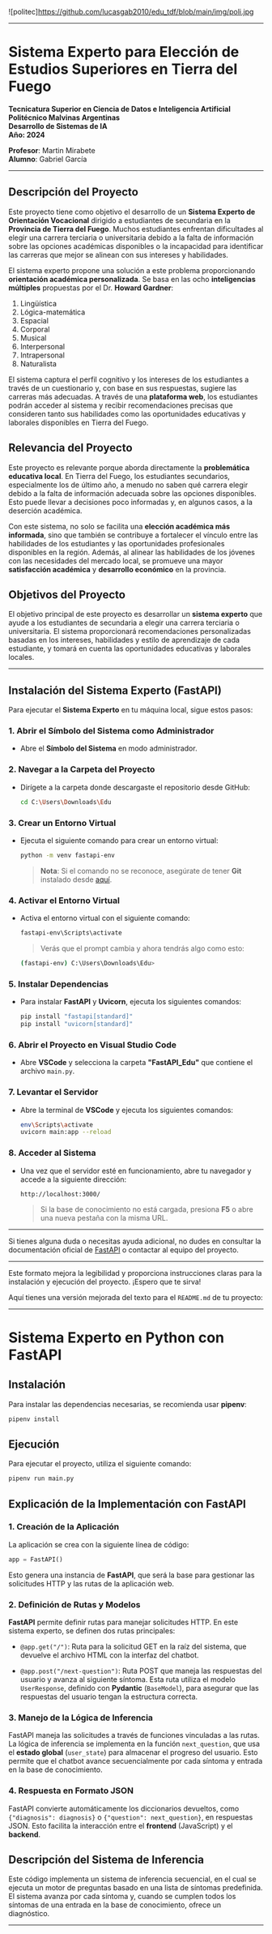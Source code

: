 ![politec]https://github.com/lucasgab2010/edu_tdf/blob/main/img/poli.jpg

---

# Sistema Experto para Elección de Estudios Superiores en Tierra del Fuego

**Tecnicatura Superior en Ciencia de Datos e Inteligencia Artificial**  
**Politécnico Malvinas Argentinas**  
**Desarrollo de Sistemas de IA**  
**Año: 2024**

**Profesor**: Martin Mirabete  
**Alumno**: Gabriel García

---

## Descripción del Proyecto

Este proyecto tiene como objetivo el desarrollo de un **Sistema Experto de Orientación Vocacional** dirigido a estudiantes de secundaria en la **Provincia de Tierra del Fuego**. Muchos estudiantes enfrentan dificultades al elegir una carrera terciaria o universitaria debido a la falta de información sobre las opciones académicas disponibles o la incapacidad para identificar las carreras que mejor se alinean con sus intereses y habilidades.

El sistema experto propone una solución a este problema proporcionando **orientación académica personalizada**. Se basa en las ocho **inteligencias múltiples** propuestas por el Dr. **Howard Gardner**:

1. Lingüística
2. Lógica-matemática
3. Espacial
4. Corporal
5. Musical
6. Interpersonal
7. Intrapersonal
8. Naturalista

El sistema captura el perfil cognitivo y los intereses de los estudiantes a través de un cuestionario y, con base en sus respuestas, sugiere las carreras más adecuadas. A través de una **plataforma web**, los estudiantes podrán acceder al sistema y recibir recomendaciones precisas que consideren tanto sus habilidades como las oportunidades educativas y laborales disponibles en Tierra del Fuego.

## Relevancia del Proyecto

Este proyecto es relevante porque aborda directamente la **problemática educativa local**. En Tierra del Fuego, los estudiantes secundarios, especialmente los de último año, a menudo no saben qué carrera elegir debido a la falta de información adecuada sobre las opciones disponibles. Esto puede llevar a decisiones poco informadas y, en algunos casos, a la deserción académica.

Con este sistema, no solo se facilita una **elección académica más informada**, sino que también se contribuye a fortalecer el vínculo entre las habilidades de los estudiantes y las oportunidades profesionales disponibles en la región. Además, al alinear las habilidades de los jóvenes con las necesidades del mercado local, se promueve una mayor **satisfacción académica** y **desarrollo económico** en la provincia.

## Objetivos del Proyecto

El objetivo principal de este proyecto es desarrollar un **sistema experto** que ayude a los estudiantes de secundaria a elegir una carrera terciaria o universitaria. El sistema proporcionará recomendaciones personalizadas basadas en los intereses, habilidades y estilo de aprendizaje de cada estudiante, y tomará en cuenta las oportunidades educativas y laborales locales.

---

## Instalación del Sistema Experto (FastAPI)

Para ejecutar el **Sistema Experto** en tu máquina local, sigue estos pasos:

### 1. Abrir el Símbolo del Sistema como Administrador
- Abre el **Símbolo del Sistema** en modo administrador.

### 2. Navegar a la Carpeta del Proyecto
- Dirígete a la carpeta donde descargaste el repositorio desde GitHub:

  ```bash
  cd C:\Users\Downloads\Edu
  ```

### 3. Crear un Entorno Virtual
- Ejecuta el siguiente comando para crear un entorno virtual:

  ```bash
  python -m venv fastapi-env
  ```

  > **Nota**: Si el comando no se reconoce, asegúrate de tener **Git** instalado desde [aquí](https://git-scm.com/downloads/win).

### 4. Activar el Entorno Virtual
- Activa el entorno virtual con el siguiente comando:

  ```bash
  fastapi-env\Scripts\activate
  ```

  > Verás que el prompt cambia y ahora tendrás algo como esto:

  ```bash
  (fastapi-env) C:\Users\Downloads\Edu>
  ```

### 5. Instalar Dependencias
- Para instalar **FastAPI** y **Uvicorn**, ejecuta los siguientes comandos:

  ```bash
  pip install "fastapi[standard]"
  pip install "uvicorn[standard]"
  ```

### 6. Abrir el Proyecto en Visual Studio Code
- Abre **VSCode** y selecciona la carpeta **"FastAPI_Edu"** que contiene el archivo `main.py`.

### 7. Levantar el Servidor
- Abre la terminal de **VSCode** y ejecuta los siguientes comandos:

  ```bash
  env\Scripts\activate
  uvicorn main:app --reload
  ```

### 8. Acceder al Sistema
- Una vez que el servidor esté en funcionamiento, abre tu navegador y accede a la siguiente dirección:

  ```
  http://localhost:3000/
  ```

  > Si la base de conocimiento no está cargada, presiona **F5** o abre una nueva pestaña con la misma URL.

---

Si tienes alguna duda o necesitas ayuda adicional, no dudes en consultar la documentación oficial de [FastAPI](https://fastapi.tiangolo.com) o contactar al equipo del proyecto.

---

Este formato mejora la legibilidad y proporciona instrucciones claras para la instalación y ejecución del proyecto. ¡Espero que te sirva!

Aquí tienes una versión mejorada del texto para el `README.md` de tu proyecto:

---

# Sistema Experto en Python con FastAPI

## Instalación

Para instalar las dependencias necesarias, se recomienda usar **pipenv**:

```bash
pipenv install
```

## Ejecución

Para ejecutar el proyecto, utiliza el siguiente comando:

```bash
pipenv run main.py
```

## Explicación de la Implementación con FastAPI

### 1. Creación de la Aplicación

La aplicación se crea con la siguiente línea de código:

```python
app = FastAPI()
```

Esto genera una instancia de **FastAPI**, que será la base para gestionar las solicitudes HTTP y las rutas de la aplicación web.

### 2. Definición de Rutas y Modelos

**FastAPI** permite definir rutas para manejar solicitudes HTTP. En este sistema experto, se definen dos rutas principales:

- `@app.get("/")`: Ruta para la solicitud GET en la raíz del sistema, que devuelve el archivo HTML con la interfaz del chatbot.
  
- `@app.post("/next-question")`: Ruta POST que maneja las respuestas del usuario y avanza al siguiente síntoma. Esta ruta utiliza el modelo `UserResponse`, definido con **Pydantic** (`BaseModel`), para asegurar que las respuestas del usuario tengan la estructura correcta.

### 3. Manejo de la Lógica de Inferencia

FastAPI maneja las solicitudes a través de funciones vinculadas a las rutas. La lógica de inferencia se implementa en la función `next_question`, que usa el **estado global** (`user_state`) para almacenar el progreso del usuario. Esto permite que el chatbot avance secuencialmente por cada síntoma y entrada en la base de conocimiento.

### 4. Respuesta en Formato JSON

FastAPI convierte automáticamente los diccionarios devueltos, como `{"diagnosis": diagnosis}` o `{"question": next_question}`, en respuestas JSON. Esto facilita la interacción entre el **frontend** (JavaScript) y el **backend**.

## Descripción del Sistema de Inferencia

Este código implementa un sistema de inferencia secuencial, en el cual se ejecuta un motor de preguntas basado en una lista de síntomas predefinida. El sistema avanza por cada síntoma y, cuando se cumplen todos los síntomas de una entrada en la base de conocimiento, ofrece un diagnóstico.

---
